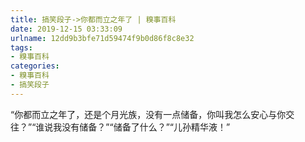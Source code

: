 ```yaml
---
title: 搞笑段子->你都而立之年了 | 糗事百科
date: 2019-12-15 03:33:09
urlname: 12dd9b3bfe71d59474f9b0d86f8c8e32
tags: 
- 糗事百科
categories:
- 糗事百科
- 搞笑段子
---
```

“你都而立之年了，还是个月光族，没有一点储备，你叫我怎么安心与你交往？”“谁说我没有储备？”“储备了什么？”“儿孙精华液！”


